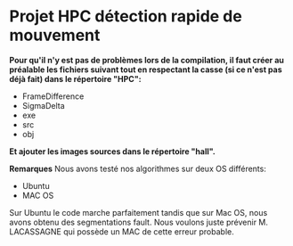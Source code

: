 # Projet HPC détection rapide de mouvement

**Pour qu'il n'y est pas de problèmes lors de la compilation, il faut créer au préalable les fichiers suivant tout en respectant la casse (si ce n'est pas déjà fait) dans le répertoire "HPC":**
- FrameDifference
- SigmaDelta
- exe
- src
- obj

**Et ajouter les images sources dans le répertoire "hall".**

**Remarques**
Nous avons testé nos algorithmes sur deux OS différents:
- Ubuntu
- MAC OS

Sur Ubuntu le code marche parfaitement tandis que sur Mac OS, nous avons obtenu des segmentations fault. Nous voulons juste prévenir M. LACASSAGNE qui possède un MAC de cette erreur probable.
